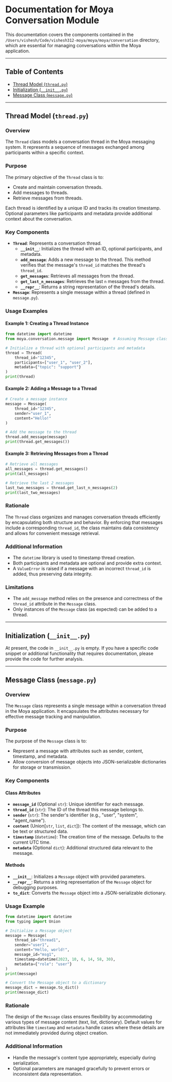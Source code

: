 # Documentation for Moya Conversation Module

This documentation covers the components contained in the `/Users/vishesh/Code/vishesh312-moya/moya/moya/conversation` directory, which are essential for managing conversations within the Moya application.

---

## Table of Contents
- [Thread Model (`thread.py`)](#thread-model-threadpy)
- [Initialization (`__init__.py`)](#initialization-initpy)
- [Message Class (`message.py`)](#message-class-messagepy)

---

## Thread Model (`thread.py`)

### Overview
The `Thread` class models a conversation thread in the Moya messaging system. It represents a sequence of messages exchanged among participants within a specific context.

### Purpose
The primary objective of the `Thread` class is to:
- Create and maintain conversation threads.
- Add messages to threads.
- Retrieve messages from threads.

Each thread is identified by a unique ID and tracks its creation timestamp. Optional parameters like participants and metadata provide additional context about the conversation.

### Key Components
- **`Thread`**: Represents a conversation thread.
  - **`__init__`**: Initializes the thread with an ID, optional participants, and metadata.
  - **`add_message`**: Adds a new message to the thread. This method verifies that the message's `thread_id` matches the thread's `thread_id`.
  - **`get_messages`**: Retrieves all messages from the thread.
  - **`get_last_n_messages`**: Retrieves the last `n` messages from the thread.
  - **`__repr__`**: Returns a string representation of the thread's details.
- **`Message`**: Represents a single message within a thread (defined in `message.py`).

### Usage Examples

#### Example 1: Creating a Thread Instance
```python
from datetime import datetime
from moya.conversation.message import Message  # Assuming Message class is defined elsewhere

# Initialize a thread with optional participants and metadata
thread = Thread(
    thread_id="12345", 
    participants=["user_1", "user_2"], 
    metadata={"topic": "support"}
)
print(thread)
```

#### Example 2: Adding a Message to a Thread
```python
# Create a message instance
message = Message(
    thread_id="12345", 
    sender="user_1", 
    content="Hello!"
)

# Add the message to the thread
thread.add_message(message)
print(thread.get_messages())
```

#### Example 3: Retrieving Messages from a Thread
```python
# Retrieve all messages
all_messages = thread.get_messages()
print(all_messages)

# Retrieve the last 2 messages
last_two_messages = thread.get_last_n_messages(2)
print(last_two_messages)
```

### Rationale
The `Thread` class organizes and manages conversation threads efficiently by encapsulating both structure and behavior. By enforcing that messages include a corresponding `thread_id`, the class maintains data consistency and allows for convenient message retrieval.

### Additional Information
- The `datetime` library is used to timestamp thread creation.
- Both participants and metadata are optional and provide extra context.
- A `ValueError` is raised if a message with an incorrect `thread_id` is added, thus preserving data integrity.

### Limitations
- The `add_message` method relies on the presence and correctness of the `thread_id` attribute in the `Message` class.
- Only instances of the `Message` class (as expected) can be added to a thread.

---

## Initialization (`__init__.py`)

At present, the code in `__init__.py` is empty. If you have a specific code snippet or additional functionality that requires documentation, please provide the code for further analysis.

---

## Message Class (`message.py`)

### Overview
The `Message` class represents a single message within a conversation thread in the Moya application. It encapsulates the attributes necessary for effective message tracking and manipulation.

### Purpose
The purpose of the `Message` class is to:
- Represent a message with attributes such as sender, content, timestamp, and metadata.
- Allow conversion of message objects into JSON-serializable dictionaries for storage or transmission.

### Key Components

#### Class Attributes
- **`message_id`** (Optional `str`): Unique identifier for each message.
- **`thread_id`** (`str`): The ID of the thread this message belongs to.
- **`sender`** (`str`): The sender's identifier (e.g., "user", "system", "agent_name").
- **`content`** (Union[`str`, `list`, `dict`]): The content of the message, which can be text or structured data.
- **`timestamp`** (`datetime`): The creation time of the message. Defaults to the current UTC time.
- **`metadata`** (Optional `dict`): Additional structured data relevant to the message.

#### Methods
- **`__init__`**: Initializes a `Message` object with provided parameters.
- **`__repr__`**: Returns a string representation of the `Message` object for debugging purposes.
- **`to_dict`**: Converts the `Message` object into a JSON-serializable dictionary.

### Usage Example
```python
from datetime import datetime
from typing import Union

# Initialize a Message object
message = Message(
    thread_id="thread1",
    sender="user1",
    content="Hello, world!",
    message_id="msg1",
    timestamp=datetime(2023, 10, 6, 14, 58, 30),
    metadata={"role": "user"}
)
print(message)

# Convert the Message object to a dictionary
message_dict = message.to_dict()
print(message_dict)
```

### Rationale
The design of the `Message` class ensures flexibility by accommodating various types of message content (text, list, dictionary). Default values for attributes like `timestamp` and `metadata` handle cases where these details are not immediately provided during object creation.

### Additional Information
- Handle the message's content type appropriately, especially during serialization.
- Optional parameters are managed gracefully to prevent errors or inconsistent data representation.